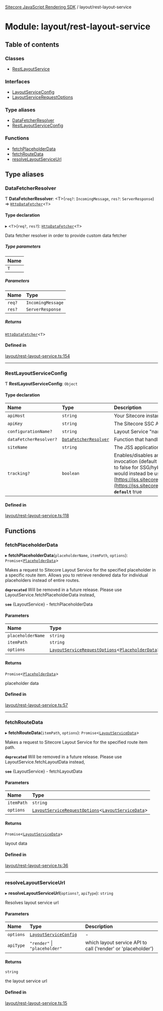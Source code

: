 [Sitecore JavaScript Rendering SDK](../README.md) / layout/rest-layout-service

# Module: layout/rest-layout-service

## Table of contents

### Classes

- [RestLayoutService](../classes/layout_rest_layout_service.RestLayoutService.md)

### Interfaces

- [LayoutServiceConfig](../interfaces/layout_rest_layout_service.LayoutServiceConfig.md)
- [LayoutServiceRequestOptions](../interfaces/layout_rest_layout_service.LayoutServiceRequestOptions.md)

### Type aliases

- [DataFetcherResolver](layout_rest_layout_service.md#datafetcherresolver)
- [RestLayoutServiceConfig](layout_rest_layout_service.md#restlayoutserviceconfig)

### Functions

- [fetchPlaceholderData](layout_rest_layout_service.md#fetchplaceholderdata)
- [fetchRouteData](layout_rest_layout_service.md#fetchroutedata)
- [resolveLayoutServiceUrl](layout_rest_layout_service.md#resolvelayoutserviceurl)

## Type aliases

### DataFetcherResolver

Ƭ **DataFetcherResolver**: <T\>(`req?`: `IncomingMessage`, `res?`: `ServerResponse`) => [`HttpDataFetcher`](data_fetcher.md#httpdatafetcher)<`T`\>

#### Type declaration

▸ <`T`\>(`req?`, `res?`): [`HttpDataFetcher`](data_fetcher.md#httpdatafetcher)<`T`\>

Data fetcher resolver in order to provide custom data fetcher

##### Type parameters

| Name |
| :------ |
| `T` |

##### Parameters

| Name | Type |
| :------ | :------ |
| `req?` | `IncomingMessage` |
| `res?` | `ServerResponse` |

##### Returns

[`HttpDataFetcher`](data_fetcher.md#httpdatafetcher)<`T`\>

#### Defined in

[layout/rest-layout-service.ts:154](https://github.com/Sitecore/jss/blob/c1078945/packages/sitecore-jss/src/layout/rest-layout-service.ts#L154)

___

### RestLayoutServiceConfig

Ƭ **RestLayoutServiceConfig**: `Object`

#### Type declaration

| Name | Type | Description |
| :------ | :------ | :------ |
| `apiHost` | `string` | Your Sitecore instance hostname that is the backend for JSS |
| `apiKey` | `string` | The Sitecore SSC API key your app uses |
| `configurationName?` | `string` | Layout Service "named" configuration |
| `dataFetcherResolver?` | [`DataFetcherResolver`](layout_rest_layout_service.md#datafetcherresolver) | Function that handles fetching API data |
| `siteName` | `string` | The JSS application name |
| `tracking?` | `boolean` | Enables/disables analytics tracking for the Layout Service invocation (default is true). More than likely, this would be set to false for SSG/hybrid implementations, and the JSS tracker would instead be used on the client-side: [https://jss.sitecore.com/docs/fundamentals/services/tracking](https://jss.sitecore.com/docs/fundamentals/services/tracking)  **`default`** true |

#### Defined in

[layout/rest-layout-service.ts:118](https://github.com/Sitecore/jss/blob/c1078945/packages/sitecore-jss/src/layout/rest-layout-service.ts#L118)

## Functions

### fetchPlaceholderData

▸ **fetchPlaceholderData**(`placeholderName`, `itemPath`, `options`): `Promise`<[`PlaceholderData`](../interfaces/layout_models.PlaceholderData.md)\>

Makes a request to Sitecore Layout Service for the specified placeholder in
a specific route item. Allows you to retrieve rendered data for individual placeholders instead of entire routes.

**`deprecated`** Will be removed in a future release. Please use LayoutService.fetchPlaceholderData instead,

**`see`** {LayoutService} - fetchPlaceholderData

#### Parameters

| Name | Type |
| :------ | :------ |
| `placeholderName` | `string` |
| `itemPath` | `string` |
| `options` | [`LayoutServiceRequestOptions`](../interfaces/layout_rest_layout_service.LayoutServiceRequestOptions.md)<[`PlaceholderData`](../interfaces/layout_models.PlaceholderData.md)\> |

#### Returns

`Promise`<[`PlaceholderData`](../interfaces/layout_models.PlaceholderData.md)\>

placeholder data

#### Defined in

[layout/rest-layout-service.ts:57](https://github.com/Sitecore/jss/blob/c1078945/packages/sitecore-jss/src/layout/rest-layout-service.ts#L57)

___

### fetchRouteData

▸ **fetchRouteData**(`itemPath`, `options`): `Promise`<[`LayoutServiceData`](../interfaces/layout_models.LayoutServiceData.md)\>

Makes a request to Sitecore Layout Service for the specified route item path.

**`deprecated`** Will be removed in a future release. Please use LayoutService.fetchLayoutData instead,

**`see`** {LayoutService} - fetchLayoutData

#### Parameters

| Name | Type |
| :------ | :------ |
| `itemPath` | `string` |
| `options` | [`LayoutServiceRequestOptions`](../interfaces/layout_rest_layout_service.LayoutServiceRequestOptions.md)<[`LayoutServiceData`](../interfaces/layout_models.LayoutServiceData.md)\> |

#### Returns

`Promise`<[`LayoutServiceData`](../interfaces/layout_models.LayoutServiceData.md)\>

layout data

#### Defined in

[layout/rest-layout-service.ts:36](https://github.com/Sitecore/jss/blob/c1078945/packages/sitecore-jss/src/layout/rest-layout-service.ts#L36)

___

### resolveLayoutServiceUrl

▸ **resolveLayoutServiceUrl**(`options?`, `apiType`): `string`

Resolves layout service url

#### Parameters

| Name | Type | Description |
| :------ | :------ | :------ |
| `options` | [`LayoutServiceConfig`](../interfaces/layout_rest_layout_service.LayoutServiceConfig.md) | - |
| `apiType` | ``"render"`` \| ``"placeholder"`` | which layout service API to call ('render' or 'placeholder') |

#### Returns

`string`

the layout service url

#### Defined in

[layout/rest-layout-service.ts:15](https://github.com/Sitecore/jss/blob/c1078945/packages/sitecore-jss/src/layout/rest-layout-service.ts#L15)
